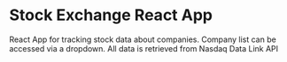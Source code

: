 # Stock Exchange React App
React App for tracking stock data about companies. Company list can be accessed via a dropdown. All data is retrieved from Nasdaq Data Link API
